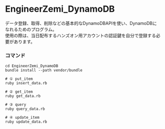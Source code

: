 # EngineerZemi_DynamoDB
データ登録、取得、削除などの基本的なDynamoDBAPIを使い、DynamoDBになれるためのプログラム。  
使用の際は、当日配布するハンズオン用アカウントの認証鍵を自分で登録する必要があります。

### コマンド
```shell
cd EngineerZemi_DynamoDB
bundle install --path vendor/bundle

# ① put_item
ruby insert_data.rb

# ② get_item
ruby get_data.rb

# ③ query
ruby query_data.rb

# ④ update_item
ruby update_data.rb
```